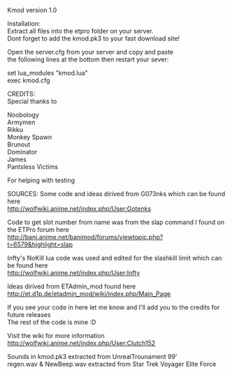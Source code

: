 Kmod version 1.0

Installation:  
Extract all files into the etpro folder on your server.  
Dont forget to add the kmod.pk3 to your fast download site!
	
Open the server.cfg from your server and copy and paste  
the following lines at the bottom then restart your sever:

set lua_modules "kmod.lua"  
exec kmod.cfg

CREDITS:  
Special thanks to

Noobology  
Armymen  
Rikku  
Monkey Spawn  
Brunout  
Dominator  
James  
Pantsless Victims  

For helping with testing

SOURCES:
Some code and ideas dirived from G073nks which can be found here  
http://wolfwiki.anime.net/index.php/User:Gotenks

Code to get slot number from name was from the slap command I found on the ETPro forum here  
http://bani.anime.net/banimod/forums/viewtopic.php?t=6579&highlight=slap

Infty's NoKill lua code was used and edited for the slashkill limit which can be found here  
http://wolfwiki.anime.net/index.php/User:Infty

Ideas dirived from ETAdmin_mod found here  
http://et.d1p.de/etadmin_mod/wiki/index.php/Main_Page

If you see your code in here let me know and I'll add you to the credits for future releases  
The rest of the code is mine :D


Visit the wiki for more information  
http://wolfwiki.anime.net/index.php/User:Clutch152

Sounds in kmod.pk3 extracted from UnrealTrounament 99'  
regen.wav & NewBeep.wav extracted from Star Trek Voyager Elite Force